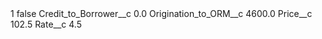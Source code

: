 <?xml version="1.0" encoding="UTF-8"?>
<CustomMetadata xmlns="http://soap.sforce.com/2006/04/metadata" xmlns:xsi="http://www.w3.org/2001/XMLSchema-instance" xmlns:xsd="http://www.w3.org/2001/XMLSchema">
    <label>1</label>
    <protected>false</protected>
    <values>
        <field>Credit_to_Borrower__c</field>
        <value xsi:type="xsd:double">0.0</value>
    </values>
    <values>
        <field>Origination_to_ORM__c</field>
        <value xsi:type="xsd:double">4600.0</value>
    </values>
    <values>
        <field>Price__c</field>
        <value xsi:type="xsd:double">102.5</value>
    </values>
    <values>
        <field>Rate__c</field>
        <value xsi:type="xsd:double">4.5</value>
    </values>
</CustomMetadata>
